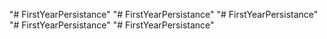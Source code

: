 "# FirstYearPersistance" 
"# FirstYearPersistance" 
"# FirstYearPersistance" 
"# FirstYearPersistance" 
"# FirstYearPersistance" 
